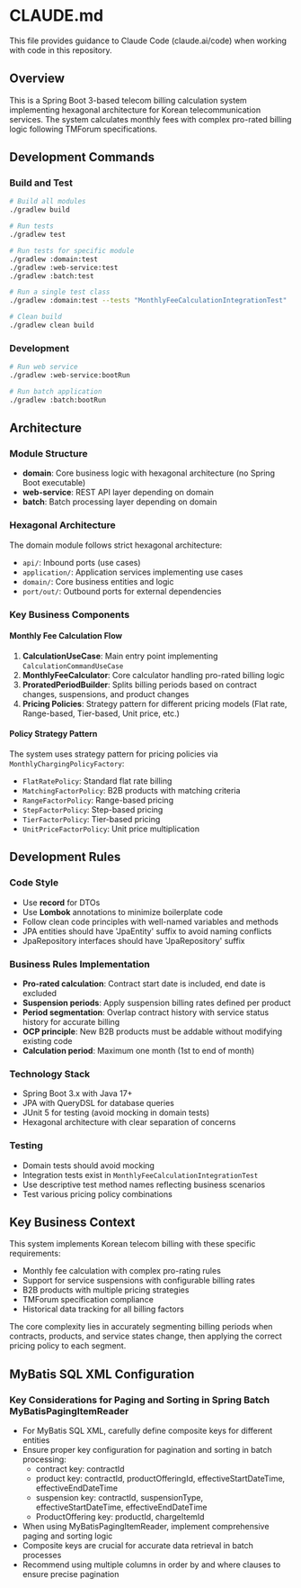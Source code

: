 # CLAUDE.md

This file provides guidance to Claude Code (claude.ai/code) when working with code in this repository.

## Overview

This is a Spring Boot 3-based telecom billing calculation system implementing hexagonal architecture for Korean telecommunication services. The system calculates monthly fees with complex pro-rated billing logic following TMForum specifications.

## Development Commands

### Build and Test
```bash
# Build all modules
./gradlew build

# Run tests
./gradlew test

# Run tests for specific module
./gradlew :domain:test
./gradlew :web-service:test
./gradlew :batch:test

# Run a single test class
./gradlew :domain:test --tests "MonthlyFeeCalculationIntegrationTest"

# Clean build
./gradlew clean build
```

### Development
```bash
# Run web service
./gradlew :web-service:bootRun

# Run batch application
./gradlew :batch:bootRun
```

## Architecture

### Module Structure
- **domain**: Core business logic with hexagonal architecture (no Spring Boot executable)
- **web-service**: REST API layer depending on domain
- **batch**: Batch processing layer depending on domain

### Hexagonal Architecture
The domain module follows strict hexagonal architecture:
- `api/`: Inbound ports (use cases)
- `application/`: Application services implementing use cases
- `domain/`: Core business entities and logic
- `port/out/`: Outbound ports for external dependencies

### Key Business Components

#### Monthly Fee Calculation Flow
1. **CalculationUseCase**: Main entry point implementing `CalculationCommandUseCase`
2. **MonthlyFeeCalculator**: Core calculator handling pro-rated billing logic
3. **ProratedPeriodBuilder**: Splits billing periods based on contract changes, suspensions, and product changes
4. **Pricing Policies**: Strategy pattern for different pricing models (Flat rate, Range-based, Tier-based, Unit price, etc.)

#### Policy Strategy Pattern
The system uses strategy pattern for pricing policies via `MonthlyChargingPolicyFactory`:
- `FlatRatePolicy`: Standard flat rate billing
- `MatchingFactorPolicy`: B2B products with matching criteria
- `RangeFactorPolicy`: Range-based pricing
- `StepFactorPolicy`: Step-based pricing  
- `TierFactorPolicy`: Tier-based pricing
- `UnitPriceFactorPolicy`: Unit price multiplication

## Development Rules

### Code Style
- Use **record** for DTOs
- Use **Lombok** annotations to minimize boilerplate code
- Follow clean code principles with well-named variables and methods
- JPA entities should have 'JpaEntity' suffix to avoid naming conflicts
- JpaRepository interfaces should have 'JpaRepository' suffix

### Business Rules Implementation
- **Pro-rated calculation**: Contract start date is included, end date is excluded
- **Suspension periods**: Apply suspension billing rates defined per product
- **Period segmentation**: Overlap contract history with service status history for accurate billing
- **OCP principle**: New B2B products must be addable without modifying existing code
- **Calculation period**: Maximum one month (1st to end of month)

### Technology Stack
- Spring Boot 3.x with Java 17+
- JPA with QueryDSL for database queries
- JUnit 5 for testing (avoid mocking in domain tests)
- Hexagonal architecture with clear separation of concerns

### Testing
- Domain tests should avoid mocking
- Integration tests exist in `MonthlyFeeCalculationIntegrationTest`
- Use descriptive test method names reflecting business scenarios
- Test various pricing policy combinations

## Key Business Context

This system implements Korean telecom billing with these specific requirements:
- Monthly fee calculation with complex pro-rating rules
- Support for service suspensions with configurable billing rates  
- B2B products with multiple pricing strategies
- TMForum specification compliance
- Historical data tracking for all billing factors

The core complexity lies in accurately segmenting billing periods when contracts, products, and service states change, then applying the correct pricing policy to each segment.

## MyBatis SQL XML Configuration

### Key Considerations for Paging and Sorting in Spring Batch MyBatisPagingItemReader
- For MyBatis SQL XML, carefully define composite keys for different entities
- Ensure proper key configuration for pagination and sorting in batch processing:
  * contract key: contractId
  * product key: contractId, productOfferingId, effectiveStartDateTime, effectiveEndDateTime
  * suspension key: contractId, suspensionType, effectiveStartDateTime, effectiveEndDateTime
  * ProductOffering key: productId, chargeItemId
- When using MyBatisPagingItemReader, implement comprehensive paging and sorting logic
- Composite keys are crucial for accurate data retrieval in batch processes
- Recommend using multiple columns in order by and where clauses to ensure precise pagination